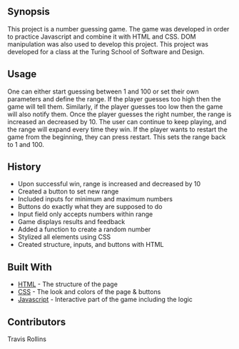 ## Synopsis

This project is a number guessing game.  The game was developed in order to practice Javascript and combine it with HTML and CSS.  DOM manipulation was also used to develop this project.  This project was developed for a class at the Turing School of Software and Design.

## Usage
One can either start guessing between 1 and 100 or set their own parameters and define the range.  If the player guesses too high then the game will tell them.  Similarly, if the player guesses too low then the game will also notify them.  Once the player guesses the right number, the range is increased an decreased by 10.  The user can continue to keep playing, and the range will expand every time they win.  If the player wants to restart the game from the beginning, they can press restart.  This sets the range back to 1 and 100.

## History

* Upon successful win, range is increased and decreased by 10
* Created a button to set new range
* Included inputs for minimum and maximum numbers
* Buttons do exactly what they are supposed to do
* Input field only accepts numbers within range
* Game displays results and feedback
* Added a function to create a random number
* Stylized all elements using CSS
* Created structure, inputs, and buttons with HTML

## Built With

* [HTML](https://github.com/Kalikoze/Number-Guesser-Project/blob/master/index.html) - The structure of the page
* [CSS](https://github.com/Kalikoze/Number-Guesser-Project/blob/master/styles.css) - The look and colors of the page & buttons
* [Javascript](https://github.com/Kalikoze/Number-Guesser-Project/blob/master/scripts.js) - Interactive part of the game including the logic

## Contributors

Travis Rollins

